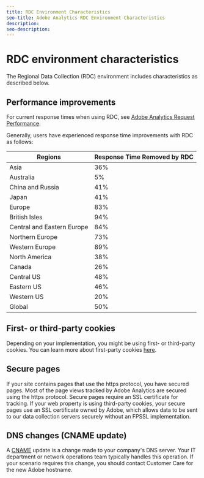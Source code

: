 ```yaml
---
title: RDC Environment Characteristics
seo-title: Adobe Analytics RDC Environment Characteristics
description:
seo-description: 
---
```


# RDC environment characteristics

The Regional Data Collection (RDC) environment includes characteristics as described below.

## Performance improvements

For current response times when using RDC, see [Adobe Analytics Request Performance](https://marketing.adobe.com/resources/help/en_US/whitepapers/performance/).

Generally, users have experienced response time improvements with RDC as follows:

| Regions | Response Time Removed by RDC |
| --- | --- |
| Asia | 36% |
| Australia | 5% |
| China and Russia | 41% |
| Japan | 41% |
| Europe | 83% |
| British Isles | 94% |
| Central and Eastern Europe | 84% |
| Northern Europe | 73% |
| Western Europe | 89% |
| North America | 38% |
| Canada | 26% |
| Central US | 48% |
| Eastern US | 46% |
| Western US | 20% |
| Global | 50% |

## First- or third-party cookies

Depending on your implementation, you might be using first- or third-party cookies. You can learn more about first-party cookies [here](https://marketing.adobe.com/resources/help/en_US/whitepapers/first_party_cookies/fpcookies_overview.html).

## Secure pages

If your site contains pages that use the https protocol, you have secured pages. Most of the page views tracked by Adobe Analytics are secured using the https protocol. Secure pages require an SSL certificate for tracking. If your web property is using third-party cookies, your secure pages use an SSL certificate owned by Adobe, which allows data to be sent to our data collection servers securely without an FPSSL implementation.

## DNS changes (CNAME update)

A [CNAME](https://marketing.adobe.com/resources/help/en_US/whitepapers/first_party_cookies/fpcookies_cname.html) update is a change made to your company's DNS server. Your IT department or network operations team typically handles this operation. If your scenario requires this change, you should contact Customer Care for the new Adobe hostname.
